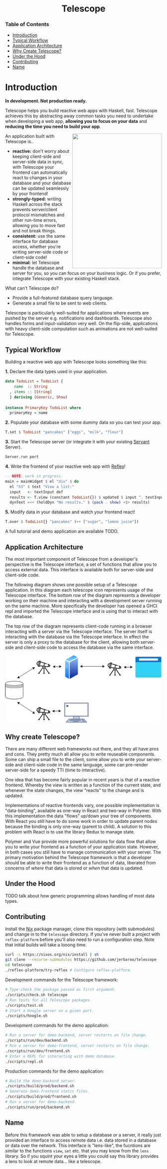 <div align="center">

# Telescope

</div>

### Table of Contents
- [Introduction](#introduction)
- [Typical Workflow](#typical-workflow)
- [Application Architecture](#application-architecture)
- [Why Create Telescope?](#why-create-telescope)
- [Under the Hood](#under-the-hood)
- [Contributing](#contributing)
- [Name](#name)

# Introduction
**In development. Not production ready.**

Telescope helps you build reactive web apps with Haskell, fast. Telescope
achieves this by abstracting away common tasks you need to undertake when
developing a web app, **allowing you to focus on your data** and **reducing the
time you need to build your app**.

<a href="https://unsplash.com/photos/_Sr03VSKIeg">
  <img width="288" height="432" src="https://images.unsplash.com/photo-1521268875244-13b6e2b31e30?ixlib=rb-1.2.1&ixid=eyJhcHBfaWQiOjEyMDd9&auto=format&fit=crop&w=634&q=80" align="right" />
</a>

An application built with Telescope is..
- **reactive:** don't worry about keeping client-side and server-side data in
  sync, with Telescope your frontend can automatically react to changes in your
  database and your database can be updated seamlessly by your frontend!
- **strongly-typed:** writing Haskell across the stack prevents server/client
  protocol mismatches and other run-time errors, allowing you to move fast and
  not break things.
- **consistent:** use the same interface for database access, whether you're
  writing server-side code or client-side code!
- **minimal:** let Telescope handle the database and server for you, so you can
  focus on your business logic. Or if you prefer, integrate Telescope with your
  existing Haskell stack.

What can't Telescope do?
- Provide a full-featured database query language.
- Generate a small file to be sent to web clients.

Telescope is particularly well-suited for applications where events are pushed
by the server e.g. notifications and dashboards. Telescope also handles forms
and input-validation very well. On the flip-side, applications with heavy
client-side computation such as animations are not well-suited for Telescope.

## Typical Workflow
Building a reactive web app with Telescope looks something like this:

**1.** Declare the data types used in your application.

``` haskell
data TodoList = TodoList {
    name  :: String
  , items :: [String]
  } deriving (Generic, Show)

instance PrimaryKey TodoList where
  primaryKey = name
```

**2.** Populate your database with some dummy data so you can test your app.

``` haskell
T.set $ TodoList "pancakes" ["eggs", "milk", "flour"]
```

**3.** Start the Telescope server (or integrate it with your existing
[Servant](https://www.servant.dev/) Server).

``` haskell
Server.run port
```

**4.** Write the frontend of your reactive web app with [Reflex](https://reflex-frp.org/)!

``` haskell
-- NOTE: work in progress.
main = mainWidget $ el "div" $ do
  el "h3" $ text "View a list:"
  input   <- textInput def
  results <- T.view (constant TodoList{}) $ updated $ input ^. textInput_value
  dynText =<< (holdDyn "No results." $ (pack . show) <$> results)
```

**5.** Modify data in your database and watch your frontend react!

``` haskell
T.over $ TodoList{} "pancakes" (++ ["sugar", "lemon juice"])
```

A full tutorial and demo application are available TODO.
<!-- TODO: links to reflex-platform and other doc in demo/README.md -->

## Application Architecture
The most important component of Telescope from a developer's perspective is the
Telescope interface, a set of functions that allow you to access external data.
This interface is available both for server-side and client-side code.

The following diagram shows one possible setup of a Telescope application. In
this diagram each telescope icon represents usage of the Telescope interface.
The bottom row of the diagram represents a developer working on their machine
and interacting with a development server running on the same machine. More
specifically the developer has opened a GHCI repl and imported the Telescope
interface and is using that to interact with the database.

The top row of the diagram represents client-code running in a browser
interacting with a server via the Telescope interface. The server itself is
interacting with the database via the Telescope interface. In effect the server
is only a proxy to the database for the client, allowing both server-side and
client-side code to access the database via the same interface.

<!-- Parameterised, data source agnostic, alternate configuration. -->

<!-- Data is DRY. -->

<p align="center">
  <img src="diagram/diagram.png" />
</p>

## Why create Telescope?
There are many different web frameworks out there, and they all have pros and
cons. They pretty much all allow you to write reuseable components. Some can
ship a small file to the client, some allow you to write your server-side and
client-side code in the same language, some can pre-render server-side for a
speedy TTI (time to interactive).

One idea that has become fairly popular in recent years is that of a reactive
frontend. Whereby the view is written as a function of the current state, and
whenever the state changes, the view "reacts" to the change and is updated.

Implementations of reactive frontends vary, one possible implementation is
"data-binding", available as one-way in React and two-way in Polymer. With this
implementation the data "flows" up/down your tree of components. With React you
still have to do some work in order to update parent nodes because the binding
is only one-way (parent to child). A solution to this problem with React is to
use the library Redux to manage state.

Polymer and Vue provide more powerful solutions for data flow that allow you to
write your frontend as a function of your application state. However, in both
cases you still have to manage communication with your server. The primary
motivation behind the Telescope framework is that a developer should be able to
write their frontend as a function of data, liberated from concerns of *where*
that data is stored or *when* that data is updated.

## Under the Hood
TODO talk about how generic programming allows handling of most data types.

## Contributing
Install the [Nix](https://nixos.org/download.html) package manager, clone this
repository (with submodules) and change in to the `telescope` directory. If
you’ve never built a project with `reflex-platform` before you'll also need to
run a configuration step. Note that initial builds will take a looong time.

``` bash
curl -L https://nixos.org/nix/install | sh
git clone --recurse-submodules https://github.com/jerbaroo/telescope
cd telescope
./reflex-platform/try-reflex # Configure reflex-platform.
```

Development commands for the Telescope framework:

``` bash
# Type-check the package passed as first argument.
./scripts/check.sh telescope
# Run tests for all Telescope packages.
./scripts/test.sh
# Start a Hoogle server on a given port.
./scripts/hoogle.sh
```

Development commands for the demo application:

``` bash
# Run a server for demo-backend, server restarts on file change.
./scripts/run/dev/backend.sh
# Run a server for demo-frontend, server restarts on file change.
./scripts/run/dev/frontend.sh
# Enter a REPL for interacting with demo database.
./scripts/repl.sh
```

Production commands for the demo application:

``` bash 
# Build the demo-backend server.
./scripts/build/prod/backend.sh 
# Generate demo-frontend static files.
./scripts/build/prod/frontend.sh 
# Run a server for demo-backend.
./scripts/run/prod/backend.sh
```

## Name
Before this framework was able to setup a database or a server, it really just
provided an interface to access remote data i.e. data stored in a database or
data over the network. This interface is "lens-like", the fucntions are similar
to the functions `view`, `set` etc. that you may know from the `lens` library.
So if you squint your eyes a little you could say this library provides a lens
to look at remote data... like a telescope.
